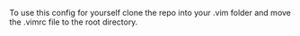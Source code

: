 
To use this config for yourself clone the repo into your .vim folder and move the .vimrc file to the root directory.
